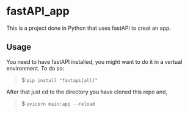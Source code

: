 # fastAPI_app
This is a project done in Python that uses fastAPI to creat an app.

## Usage 
You need to have fastAPI installed, you might want to do it in a vertual environment. To do so:
> $:``` pip install "fastapi[all]" ``` 

After that just cd to the directory you have cloned this repo and,

> $:```uvicorn main:app --reload```

